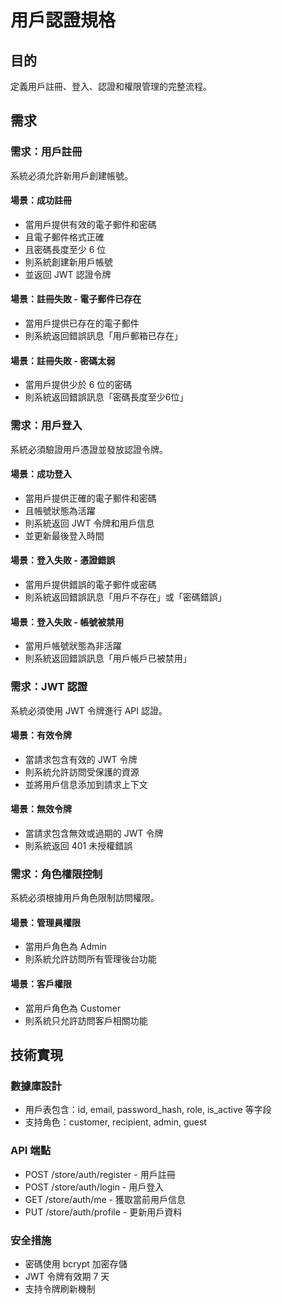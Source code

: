 # 用戶認證規格

## 目的
定義用戶註冊、登入、認證和權限管理的完整流程。

## 需求

### 需求：用戶註冊
系統必須允許新用戶創建帳號。

#### 場景：成功註冊
- 當用戶提供有效的電子郵件和密碼
- 且電子郵件格式正確
- 且密碼長度至少 6 位
- 則系統創建新用戶帳號
- 並返回 JWT 認證令牌

#### 場景：註冊失敗 - 電子郵件已存在
- 當用戶提供已存在的電子郵件
- 則系統返回錯誤訊息「用戶郵箱已存在」

#### 場景：註冊失敗 - 密碼太弱
- 當用戶提供少於 6 位的密碼
- 則系統返回錯誤訊息「密碼長度至少6位」

### 需求：用戶登入
系統必須驗證用戶憑證並發放認證令牌。

#### 場景：成功登入
- 當用戶提供正確的電子郵件和密碼
- 且帳號狀態為活躍
- 則系統返回 JWT 令牌和用戶信息
- 並更新最後登入時間

#### 場景：登入失敗 - 憑證錯誤
- 當用戶提供錯誤的電子郵件或密碼
- 則系統返回錯誤訊息「用戶不存在」或「密碼錯誤」

#### 場景：登入失敗 - 帳號被禁用
- 當用戶帳號狀態為非活躍
- 則系統返回錯誤訊息「用戶帳戶已被禁用」

### 需求：JWT 認證
系統必須使用 JWT 令牌進行 API 認證。

#### 場景：有效令牌
- 當請求包含有效的 JWT 令牌
- 則系統允許訪問受保護的資源
- 並將用戶信息添加到請求上下文

#### 場景：無效令牌
- 當請求包含無效或過期的 JWT 令牌
- 則系統返回 401 未授權錯誤

### 需求：角色權限控制
系統必須根據用戶角色限制訪問權限。

#### 場景：管理員權限
- 當用戶角色為 Admin
- 則系統允許訪問所有管理後台功能

#### 場景：客戶權限
- 當用戶角色為 Customer
- 則系統只允許訪問客戶相關功能

## 技術實現

### 數據庫設計
- 用戶表包含：id, email, password_hash, role, is_active 等字段
- 支持角色：customer, recipient, admin, guest

### API 端點
- POST /store/auth/register - 用戶註冊
- POST /store/auth/login - 用戶登入
- GET /store/auth/me - 獲取當前用戶信息
- PUT /store/auth/profile - 更新用戶資料

### 安全措施
- 密碼使用 bcrypt 加密存儲
- JWT 令牌有效期 7 天
- 支持令牌刷新機制
